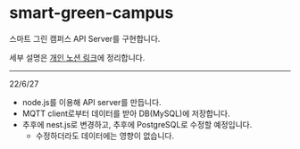 # smart-green-campus
스마트 그린 캠퍼스 API Server를 구현합니다.

세부 설명은 [개인 노션 링크](https://leedongyeop.notion.site/1-4147cdcd10e342debdf95ff3d6be199f)에 정리합니다.

-----
22/6/27 
- node.js를 이용해 API server를 만듭니다.
- MQTT client로부터 데이터를 받아 DB(MySQL)에 저장합니다.
- 추후에 nest.js로 변경하고, 추후에 PostgreSQL로 수정할 예정입니다.
    - 수정하더라도 데이터에는 영향이 없습니다.